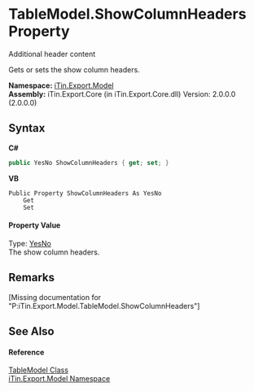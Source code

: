 # TableModel.ShowColumnHeaders Property 
Additional header content 

Gets or sets the show column headers.

**Namespace:**&nbsp;<a href="N_iTin_Export_Model">iTin.Export.Model</a><br />**Assembly:**&nbsp;iTin.Export.Core (in iTin.Export.Core.dll) Version: 2.0.0.0 (2.0.0.0)

## Syntax

**C#**<br />
``` C#
public YesNo ShowColumnHeaders { get; set; }
```

**VB**<br />
``` VB
Public Property ShowColumnHeaders As YesNo
	Get
	Set
```


#### Property Value
Type: <a href="T_iTin_Export_Model_YesNo">YesNo</a><br />The show column headers.

## Remarks
\[Missing <remarks> documentation for "P:iTin.Export.Model.TableModel.ShowColumnHeaders"\]

## See Also


#### Reference
<a href="T_iTin_Export_Model_TableModel">TableModel Class</a><br /><a href="N_iTin_Export_Model">iTin.Export.Model Namespace</a><br />